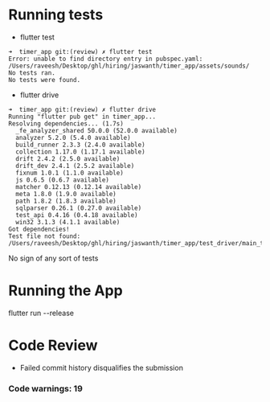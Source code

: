 # Running tests

* flutter test
```
➜  timer_app git:(review) ✗ flutter test                                                   
Error: unable to find directory entry in pubspec.yaml: /Users/raveesh/Desktop/ghl/hiring/jaswanth/timer_app/assets/sounds/
No tests ran.                                                                                                                                                                                       
No tests were found.
```


* flutter drive
```
➜  timer_app git:(review) ✗ flutter drive  
Running "flutter pub get" in timer_app...
Resolving dependencies... (1.7s)
  _fe_analyzer_shared 50.0.0 (52.0.0 available)
  analyzer 5.2.0 (5.4.0 available)
  build_runner 2.3.3 (2.4.0 available)
  collection 1.17.0 (1.17.1 available)
  drift 2.4.2 (2.5.0 available)
  drift_dev 2.4.1 (2.5.2 available)
  fixnum 1.0.1 (1.1.0 available)
  js 0.6.5 (0.6.7 available)
  matcher 0.12.13 (0.12.14 available)
  meta 1.8.0 (1.9.0 available)
  path 1.8.2 (1.8.3 available)
  sqlparser 0.26.1 (0.27.0 available)
  test_api 0.4.16 (0.4.18 available)
  win32 3.1.3 (4.1.1 available)
Got dependencies!
Test file not found: /Users/raveesh/Desktop/ghl/hiring/jaswanth/timer_app/test_driver/main_test.dart
```

No sign of any sort of tests

# Running the App
flutter run --release


# Code Review
* Failed commit history disqualifies the submission

### Code warnings: 19


